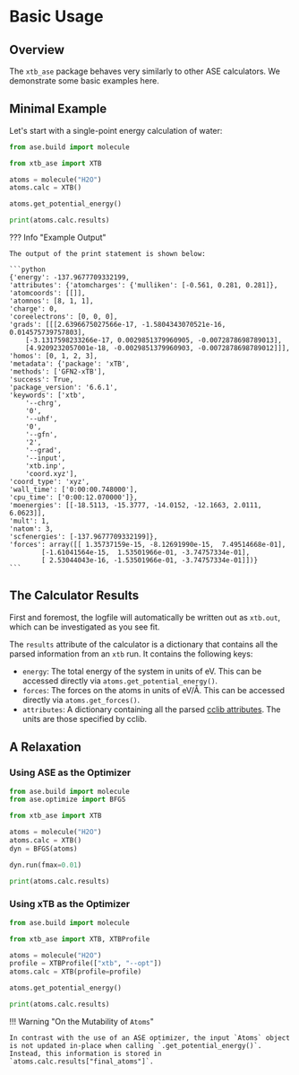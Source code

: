 # Basic Usage

## Overview

The `xtb_ase` package behaves very similarly to other ASE calculators. We demonstrate some basic examples here.

## Minimal Example

Let's start with a single-point energy calculation of water:

```python
from ase.build import molecule

from xtb_ase import XTB

atoms = molecule("H2O")
atoms.calc = XTB()

atoms.get_potential_energy()

print(atoms.calc.results)
```

??? Info "Example Output"

    The output of the print statement is shown below:

    ```python
    {'energy': -137.9677709332199,
    'attributes': {'atomcharges': {'mulliken': [-0.561, 0.281, 0.281]},
    'atomcoords': [[]],
    'atomnos': [8, 1, 1],
    'charge': 0,
    'coreelectrons': [0, 0, 0],
    'grads': [[[2.6396675027566e-17, -1.5804343070521e-16, 0.014575739757803],
        [-3.1317598233266e-17, 0.0029851379960905, -0.0072878698789013],
        [4.9209232057001e-18, -0.0029851379960903, -0.0072878698789012]]],
    'homos': [0, 1, 2, 3],
    'metadata': {'package': 'xTB',
    'methods': ['GFN2-xTB'],
    'success': True,
    'package_version': '6.6.1',
    'keywords': ['xtb',
        '--chrg',
        '0',
        '--uhf',
        '0',
        '--gfn',
        '2',
        '--grad',
        '--input',
        'xtb.inp',
        'coord.xyz'],
    'coord_type': 'xyz',
    'wall_time': ['0:00:00.748000'],
    'cpu_time': ['0:00:12.070000']},
    'moenergies': [[-18.5113, -15.3777, -14.0152, -12.1663, 2.0111, 6.0623]],
    'mult': 1,
    'natom': 3,
    'scfenergies': [-137.9677709332199]},
    'forces': array([[ 1.35737159e-15, -8.12691990e-15,  7.49514668e-01],
            [-1.61041564e-15,  1.53501966e-01, -3.74757334e-01],
            [ 2.53044043e-16, -1.53501966e-01, -3.74757334e-01]])}
    ```

## The Calculator Results

First and foremost, the logfile will automatically be written out as `xtb.out`, which can be investigated as you see fit.

The `results` attribute of the calculator is a dictionary that contains all the parsed information from an `xtb` run. It contains the following keys:

- `energy`: The total energy of the system in units of eV. This can be accessed directly via `atoms.get_potential_energy()`.
- `forces`: The forces on the atoms in units of eV/Å. This can be accessed directly via `atoms.get_forces()`.
- `attributes`: A dictionary containing all the parsed [cclib attributes](https://cclib.github.io/data_dev.html). The units are those specified by cclib.

## A Relaxation

### Using ASE as the Optimizer

```python
from ase.build import molecule
from ase.optimize import BFGS

from xtb_ase import XTB

atoms = molecule("H2O")
atoms.calc = XTB()
dyn = BFGS(atoms)

dyn.run(fmax=0.01)

print(atoms.calc.results)
```

### Using xTB as the Optimizer

```python
from ase.build import molecule

from xtb_ase import XTB, XTBProfile

atoms = molecule("H2O")
profile = XTBProfile(["xtb", "--opt"])
atoms.calc = XTB(profile=profile)

atoms.get_potential_energy()

print(atoms.calc.results)
```

!!! Warning "On the Mutability of `Atoms`"

    In contrast with the use of an ASE optimizer, the input `Atoms` object is not updated in-place when calling `.get_potential_energy()`. Instead, this information is stored in `atoms.calc.results["final_atoms"]`.
